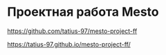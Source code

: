 # Проектная работа Mesto
https://github.com/tatius-97/mesto-project-ff

https://tatius-97.github.io/mesto-project-ff/